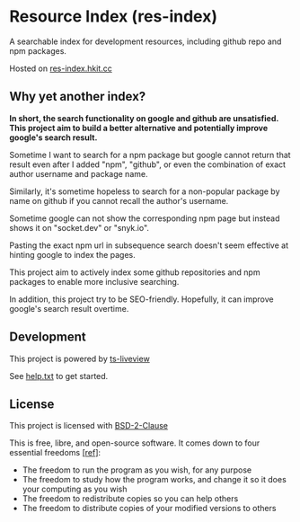 # Resource Index (res-index)

A searchable index for development resources, including github repo and npm packages.

Hosted on [res-index.hkit.cc](https://res-index.hkit.cc/)

## Why yet another index?

**In short, the search functionality on google and github are unsatisfied. This project aim to build a better alternative and potentially improve google's search result.**

Sometime I want to search for a npm package but google cannot return that result even after I added "npm", "github", or even the combination of exact author username and package name.

Similarly, it's sometime hopeless to search for a non-popular package by name on github if you cannot recall the author's username.

Sometime google can not show the corresponding npm page but instead shows it on "socket.dev" or "snyk.io".

Pasting the exact npm url in subsequence search doesn't seem effective at hinting google to index the pages.

This project aim to actively index some github repositories and npm packages to enable more inclusive searching.

In addition, this project try to be SEO-friendly. Hopefully, it can improve google's search result overtime.

## Development

This project is powered by [ts-liveview](https://github.com/beenotung/ts-liveview/blob/v5-auth-web-template/README.md)

See [help.txt](help.txt) to get started.

## License

This project is licensed with [BSD-2-Clause](./LICENSE)

This is free, libre, and open-source software. It comes down to four essential freedoms [[ref]](https://seirdy.one/2021/01/27/whatsapp-and-the-domestication-of-users.html#fnref:2):

- The freedom to run the program as you wish, for any purpose
- The freedom to study how the program works, and change it so it does your computing as you wish
- The freedom to redistribute copies so you can help others
- The freedom to distribute copies of your modified versions to others
